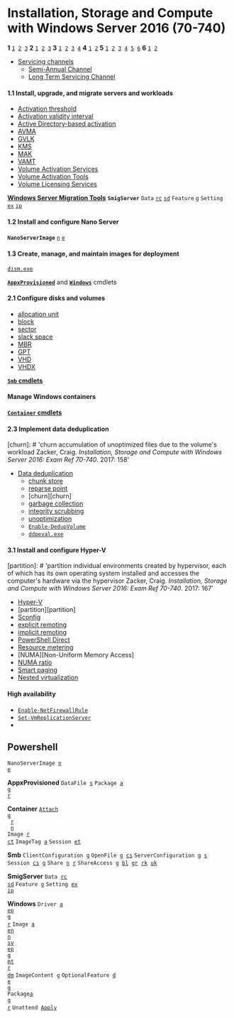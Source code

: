[1.1]: #11-install-upgrade-and-migrate-servers-and-workloads "Install, upgrade and migrate servers and workloads"
[1.2]: #12-install-and-configure-nano-server "Install and configure Nano Server"
[1.3]: #13-create-manage-and-maintain-images-for-deployment "Create, manage, and maintain images for deployment"
[2.1]: #21-configure-disks-and-volumes "Configure disks and volumes"
[2.2]: # "Implement server storage"
[2.3]: # "Implement data deduplication"
[3.1]: # "Install and configure Hyper-V"
[3.2]: # "Configure virtual machine (VM) settings"
[3.3]: # "Configure Hyper-V storage"
[3.4]: # "Configure Hyper-V networking"
[4.1]: # "Deploy Windows containers"
[4.2]: #manage-windows-containers "Manage Windows containers"
[5.1]: #high-availability "Implement high availability and disaster recovery options in Hyper-V"
[5.2]: # "Implement failover clustering"
[5.3]: # "Implement Storage Spaces Direct"
[5.4]: # "Manage failover clustering"
[5.5]: # "Manage VM movement in clustered nodes"
[5.6]: # "Implement Network Load Balancing"
[6.1]: # "Maintain server installations"
[6.2]: # "Monitor server installations"

[Zacker]: https://github.com/jasper-zanjani/notes/master/certs/70-740.md "Zacker, Craig. _Installation, Storage and Compute with Windows Server 2016: Exam Ref 70-740_. 2017."
[n/pwsh]: https://github.com/jasper-zanjani/notes/master/win/pwsh.md "Powershell notes"


<!--- CMD commands -->
[dism.exe]: https://github.com/jasper-zanjani/notes/blob/master/win/README.md#dism.exe '```&#10;C:\>dism.exe&#10;```&#10;"Deployment Image Servicing and Management", enables modification of VHD and Windows Imaging files while they are offline&#10;Sobell, Mark. _Practical Guide to Linux_. 2017.: 70'
[ddpeval.exe]: https://github.com/jasper-zanjani/notes/blob/master/win/README.md#ddpeval.exe '```&#10;C:\>ddpeval.exe&#10;```&#10;Data Deduplication Savings Evaluation Tool that can be used to test a volume to see how much storage savings can result from optimization'

# Installation, Storage and Compute with Windows Server 2016 (70-740)
**1**
<code>[1][1.1]&nbsp;[2][1.2]&nbsp;[3][1.3]</code>
**2**
<code>[1][2.1]&nbsp;[2][2.2]&nbsp;[3][2.3]</code>
**3**
<code>[1][3.1]&nbsp;[2][3.2]&nbsp;[3][3.3]&nbsp;[4][3.4]</code>
**4**
<code>[1][4.1]&nbsp;[2][4.2]</code>
**5**
<code>[1][5.1]&nbsp;[2][5.2]&nbsp;[3][5.3]&nbsp;[4][5.4]&nbsp;[5][5.5]&nbsp;[6][5.6]</code>
**6**
<code>[1][6.1]&nbsp;[2][6.2]</code>

[servicing channel]: # 'servicing channel&#10;provide a way of separating users into deployment groups for feature and quality updates'
[Semi-Annual Channel]: # 'Semi-Annual Channel&#10;previously "Current Branch for Business (CBB)", servicing channel that receives feature updates twice a year'
[LTSC]: # 'Long Term Servicing Channel (LTSC)&#10;servicing branch with a minimum servicing lifetime of 10 years, designed to be used only for specialized devices such as those that control medical equipment or ATM machines, receiving new feature releases every 2-3 years'

- [Servicing channels][servicing channel]
  - [Semi-Annual Channel][Semi-Annual Channel]
  - [Long Term Servicing Channel][LTSC]

#### 1.1 Install, upgrade, and migrate servers and workloads
[MAK]: # 'Multiple activation key (MAK)&#10;Product key that can be used to activate multiple Windows systems (suitable for small networks).&#10;Two ways to use MAK when activating Windows computers:&#10;  1. **MAK Independent**: Each computer using the MAK must perform an individual activation with Microsoft&#10;  2. **MAK Proxy**: Computers receive a MAK from a system running VAMT&#10;Zacker, Craig. _Installation, Storage and Compute with Windows Server 2016: Exam Ref 70-740_. 2017: 35'
[VAMT]: # 'Volume Activation Management Tool (VAMT)&#10;Collects installation IDs from target computers, sending them to Microsoft using a single connection and receiving confirmation IDs in return, which are deployed to targets.&#10;Zacker, Craig. _Installation, Storage and Compute with Windows Server 2016: Exam Ref 70-740_. 2017: 35'
[KMS]: # 'Key Management Service (KMS)&#10;Client/server application that enables client computers to activate their license doperating system products by communicating with a KMS host computer on the local network (suitable for large networks).&#10;Requires a minimum of 25 workstations (ref Activation threshold) and uses TCP port 1688. KMS hosts create an SRV resource record on DNS to identify it.&#10;Zacker, Craig. _Installation, Storage and Compute with Windows Server 2016: Exam Ref 70-740_. 2017: 35'
[Activation threshold]: # 'Activation threshold&#10;Minimum of 25 workstation systems or five server systems as clients for KMS&#10;KMS hosts maintain a cache of the 50 most recent workstation requests, and KMS activations expire every 180 days (ref Activation validity interval). &#10;Zacker, Craig. _Installation, Storage and Compute with Windows Server 2016: Exam Ref 70-740_. 2017: 36'
[Activation validity interval]: # 'Activation validity interval&#10;180 days for KMS activations, although clients attempt to renew every 7 days&#10;Zacker, Craig. _Installation, Storage and Compute with Windows Server 2016: Exam Ref 70-740_. 2017: 37'
[Volume Activation Services]: # 'Volume Activation Services&#10;Windows Server role that must be added before installing a KMS host&#10;Zacker, Craig. _Installation, Storage and Compute with Windows Server 2016: Exam Ref 70-740_. 2017: 37'
[Volume Activation Tools]: # 'Volume Activation Tools&#10;&#10;Zacker, Craig. _Installation, Storage and Compute with Windows Server 2016: Exam Ref 70-740_. 2017: 37'
[GVLK]: # 'generic volume licensing key (GVLK)&#10;Can be used to configure KMS clients that are not KMS clients by default, like those with retail, MAK, or KMS host licenses&#10;Zacker, Craig. _Installation, Storage and Compute with Windows Server 2016: Exam Ref 70-740_. 2017: 39'
[Active Directory-based activation]: # 'Active Directory-based activation&#10;Use of AD DS for communication and data storage instead of a KMS host&#10;Zacker, Craig. _Installation, Storage and Compute with Windows Server 2016: Exam Ref 70-740_. 2017: 39'
[Volume Licensing Services]: # 'Volume Licensing Services&#10;Windows Server role that must be added before being able to use Active Directory-based activation&#10;Zacker, Craig. _Installation, Storage and Compute with Windows Server 2016: Exam Ref 70-740_. 2017: 40'
[AVMA]: # 'Automatic Virtual Machine Activation (AVMA)&#10;Simplifies the process of activating VMs created on Hyper-V servers, whereby a binding is created between the host server and the activation mechanism on each VM, which are activated automatically and remain so.&#10;Requires Datacenter Edition of WS 2016 or WS 2012 R2 on the host server and a specific key, depending on the version of Windows Server on the VM.&#10;Zacker, Craig. _Installation, Storage and Compute with Windows Server 2016: Exam Ref 70-740_. 2017: 41'

- [Activation threshold][Activation threshold] 
- [Activation validity interval][Activation validity interval] 
- [Active Directory-based activation][Active Directory-based activation] 
- [AVMA][AVMA] 
- [GVLK][GVLK] 
- [KMS][KMS] 
- [MAK][MAK] 
- [VAMT][VAMT] 
- [Volume Activation Services][Volume Activation Services] 
- [Volume Activation Tools][Volume Activation Tools] 
- [Volume Licensing Services][Volume Licensing Services] 

[**Windows Server Migration Tools**][Windows Server Migration Tools] 
**`SmigServer`** 
`Data` 
[`rc`][Receive-SmigServerData] 
[`sd`][Send-SmigServerData] 
`Feature` 
[`g`][Get-SmigServerFeature] 
`Setting` 
[`ex`][Export-SmigServerSetting] 
[`ip`][Import-SmigServerSetting]

#### 1.2 Install and configure Nano Server
**`NanoServerImage`**
[`n`][New-NanoServerImage]
[`e`][Edit-NanoServerImage]

#### 1.3 Create, manage, and maintain images for deployment
[`dism.exe`][dism.exe]

[**`AppxProvisioned`**](#appxprovisioned-cmdlets) and [**`Windows`**](#windows-cmdlets) cmdlets

#### 2.1 Configure disks and volumes
[block]: # 'allocation unit (block)&#10;smallest amount of disk space that the computer can allocate when storing a file (sometimes incorrectly called a "sector")&#10;Sobell, Mark. _Practical Guide to Linux_. 2017.: 82'
[sector]: # 'sector&#10;subdivision of a track, traditionally 512 bytes (Advanced Format disks use 4,096-byte sectors)&#10;Sobell, Mark. _Practical Guide to Linux_. 2017.: 82'
[slack space]: # 'slack space&#10;space left over when a file occupies only part of a block&#10;Sobell, Mark. _Practical Guide to Linux_. 2017.: 82'
[Master Boot Record]: # 'Master Boot Record (MBR)&#10;Older partition table type introduced in 1983 that is still common, despite its limitations.&#10;MBR partitions supports volumes up to 2 TB in size with up to 4 primary partitions.&#10;Zacker, Craig. _Installation, Storage and Compute with Windows Server 2016: Exam Ref 70-740_. 2017: 85'
[GUID partition table]: # 'GUID partition table (GPT)&#10;Newer partition table type, introduced in the late 1990s, but not supported in Windows prior to Windows Server 2008 and Windows Vista.&#10;The GPT specification supports an unlimited number of partitions on volumes up to 18 exabytes.&#10;Zacker, Craig. _Installation, Storage and Compute with Windows Server 2016: Exam Ref 70-740_. 2017: 86'
[VHD]: # 'VHD&#10;"Virtual Hard Disk", virtual hard disk image format and file name extension supported by Windows Server.&#10;VHD images are limited to a maximum size of 2 TB and are compatible with servers running Windows Server 2008 or later, or workstations running Windows 7 or later.&#10;Zacker, Craig. _Installation, Storage and Compute with Windows Server 2016: Exam Ref 70-740_. 2017: 88'
[VHDX]: # 'VHDX&#10;Newer hard disk image format and file name extension.&#10;VHDX image files can be as large as 64 TB, and they also support 4 KB logical sector sizes to provide compatibility with 4 KB native drives. VHDX files can be read only by servers running Windows Server 2012 or later or workstations running Windows 8 or later.&#10;Zacker, Craig. _Installation, Storage and Compute with Windows Server 2016: Exam Ref 70-740_. 2017: 88'

- [allocation unit][block]
- [block][block]
- [sector][sector]
- [slack space][slack space]
- [MBR][Master Boot Record] 
- [GPT][GUID partition table] 
- [VHD][VHD] 
- [VHDX][VHDX] 

[**`Smb` cmdlets**](#smb)

#### Manage Windows containers
[**`Container` cmdlets**](#container-cmdlets)

#### 2.3 Implement data deduplication
[Data deduplication]: # 'Data deduplication&#10;role service in Windows Server 2016 that conserves storage space on an NTFS volume by locating redundant data and storing only one copy of that data instead of multiple copies; ReFS support was introduced with Windows Server version 1709&#10;Data deduplication replaces the earlier Single Instance Store (SIS) technology in earlier versions of Windows Server.&#10;Zacker, Craig. _Installation, Storage and Compute with Windows Server 2016: Exam Ref 70-740_. 2017: 155'

[chunk store]: # 'chunk store&#10;separate area of the disk where unique chunks are kept&#10;Zacker, Craig. _Installation, Storage and Compute with Windows Server 2016: Exam Ref 70-740_. 2017: 158'

[reparse point]: # 'reparse point&#10;special tag that replaces the location of a chunk that already exists in the store&#10;Zacker, Craig. _Installation, Storage and Compute with Windows Server 2016: Exam Ref 70-740_. 2017: 158'

[churn]: # 'churn&#10;accumulation of unoptimized files due to the volume's workload&#10;Zacker, Craig. _Installation, Storage and Compute with Windows Server 2016: Exam Ref 70-740_. 2017: 158'

[garbage collection]: # 'garbage collection&#10;job that searches the chunk store for chunks that no longer have reparse points associatd with them, typically due to modified or deleted files&#10;Zacker, Craig. _Installation, Storage and Compute with Windows Server 2016: Exam Ref 70-740_. 2017: 158'

[integrity scrubbing]: # 'integrity scrubbing&#10;job that searches for damage or corruption in the chunk store, replacing missing data with mirror or parity data&#10;Zacker, Craig. _Installation, Storage and Compute with Windows Server 2016: Exam Ref 70-740_. 2017: 158'

[unoptimization]: # 'unoptimization&#10;job that restores all of the optimized files on a volume to their original states, disabling Data Deduplication for that volume in the process&#10;Zacker, Craig. _Installation, Storage and Compute with Windows Server 2016: Exam Ref 70-740_. 2017: 159'



- [Data deduplication][Data deduplication] 
  - [chunk store][chunk store] 
  - [reparse point][reparse point] 
  - [churn][churn] 
  - [garbage collection][garbage collection] 
  - [integrity scrubbing][integrity scrubbing] 
  - [unoptimization][unoptimization] 
  - [`Enable-DedupVolume`][Enable-DedupVolume]
  - [`ddpeval.exe`][ddpeval.exe]


#### 3.1 Install and configure Hyper-V
[Hyper-V]: # 'Hyper-V&#10;Windows Server 2016 role and Type 1 Hypervisor&#10;Zacker, Craig. _Installation, Storage and Compute with Windows Server 2016: Exam Ref 70-740_. 2017: 165'

[partition]: # 'partition&#10;individual environments created by hypervisor, each of which has its own operating system installed and accesses the computer's hardware via the hypervisor&#10;Zacker, Craig. _Installation, Storage and Compute with Windows Server 2016: Exam Ref 70-740_. 2017: 167'

[Sconfig]: # 'Sconfig&#10;script-based configuration interface for Hyper-V Server&#10;Zacker, Craig. _Installation, Storage and Compute with Windows Server 2016: Exam Ref 70-740_. 2017: 168'

[explicit remoting]: # 'explicit remoting&#10;user on the local system opens a remote session to the remote system&#10;Zacker, Craig. _Installation, Storage and Compute with Windows Server 2016: Exam Ref 70-740_. 2017: 176'

[implicit remoting]: # 'implicit remoting&#10;user on the local system runs a cmdlet with a `ComputerName` parameter, which directs its function to the remote system&#10;Zacker, Craig. _Installation, Storage and Compute with Windows Server 2016: Exam Ref 70-740_. 2017: 177'

[PowerShell Direct]: # 'PowerShell Direct&#10;a means of connecting to a Hyper-V guest operating system from the host operating system, using a PowerShell session&#10;Zacker, Craig. _Installation, Storage and Compute with Windows Server 2016: Exam Ref 70-740_. 2017: 180'

[Resource metering]: # 'Resource metering&#10;Hyper-V feature that makes it possible to track the resources a VM uses as it operates&#10;Zacker, Craig. _Installation, Storage and Compute with Windows Server 2016: Exam Ref 70-740_. 2017: 193'

[NUMA]: # 'Non-Uniform Memory Access (NUMA)&#10;system architecture used to increase memory efficiency in computers with multiple processors by dividing logical processors and memory into NUMA nodes, with each node containing one or more logical processors and the region of memory closest to them&#10;Zacker, Craig. _Installation, Storage and Compute with Windows Server 2016: Exam Ref 70-740_. 2017: 189'

[NUMA ratio]: # 'NUMA ratio&#10;difference between accessing local and remote memory for any processor&#10;Zacker, Craig. _Installation, Storage and Compute with Windows Server 2016: Exam Ref 70-740_. 2017: 189'

[Smart paging]: # 'Smart paging&#10;Hyper-V feature that enables the host server to compensate when its memory is overcommitted by using disk space for memory paging only during the boot sequence&#10;Zacker, Craig. _Installation, Storage and Compute with Windows Server 2016: Exam Ref 70-740_. 2017: 192'

[Nested virtualization]: # 'Nested virtualization&#10;ability to configure a Hyper-V guest VM to function as a Hyper-V host&#10;Zacker, Craig. _Installation, Storage and Compute with Windows Server 2016: Exam Ref 70-740_. 2017: 181'

- [Hyper-V][Hyper-V] 
- [partition][partition] 
- [Sconfig][Sconfig] 
- [explicit remoting][explicit remoting] 
- [implicit remoting][implicit remoting] 
- [PowerShell Direct][PowerShell Direct] 
- [Resource metering][Resource metering] 
- [NUMA][Non-Uniform Memory Access] 
- [NUMA ratio][NUMA ratio] 
- [Smart paging][Smart paging] 
- [Nested virtualization][Nested virtualization] 

#### High availability
- [`Enable-NetFirewallRule`][Enable-NetFirewallRule]
- [`Set-VmReplicationServer`][Set-VmReplicationServer]
- 

## Powershell
[Add-ClusterSharedVolume]: https://github.com/jasper-zanjani/notes/tree/master/win/pwsh.md#add-clustersharedvolume '```&#10;PS C:\> Add-ClusterSharedVolume&#10;```&#10;&#10;Zacker, Craig. _Installation, Storage and Compute with Windows Server 2016: Exam Ref 70-740_. 2017: 153'
[Add-ClusterVMMonitoredItem]: https://github.com/jasper-zanjani/notes/tree/master/win/pwsh.md#add-clustervmmonitoreditem '```&#10;PS C:\> Add-ClusterVMMonitoredItem&#10;```&#10;&#10;Zacker, Craig. _Installation, Storage and Compute with Windows Server 2016: Exam Ref 70-740_. 2017: 362'
[Add-ClusterVirtualMachineRole]: https://github.com/jasper-zanjani/notes/tree/master/win/pwsh.md#add-clustervirtualmachinerole '```&#10;PS C:\> Add-ClusterVirtualMachineRole&#10;```&#10;&#10;Zacker, Craig. _Installation, Storage and Compute with Windows Server 2016: Exam Ref 70-740_. 2017: 304'
[Add-Computer]: https://github.com/jasper-zanjani/notes/tree/master/win/pwsh.md#add-computer '```&#10;PS C:\> Add-Computer&#10;```&#10;&#10;Zacker, Craig. _Installation, Storage and Compute with Windows Server 2016: Exam Ref 70-740_. 2017: 20'
[Add-ContainerImageTag]: https://github.com/jasper-zanjani/notes/tree/master/win/pwsh.md#add-containerimagetag '```&#10;PS C:\> Add-ContainerImageTag&#10;```&#10;&#10;Zacker, Craig. _Installation, Storage and Compute with Windows Server 2016: Exam Ref 70-740_. 2017: 272'
[Add-VMNetworkAdapter]: https://github.com/jasper-zanjani/notes/tree/master/win/pwsh.md#add-vmnetworkadapter '```&#10;PS C:\> Add-VMNetworkAdapter&#10;```&#10;&#10;Zacker, Craig. _Installation, Storage and Compute with Windows Server 2016: Exam Ref 70-740_. 2017: 237'
[Attach-Container]: https://github.com/jasper-zanjani/notes/tree/master/win/pwsh.md#attach-container '```&#10;PS C:\> Attach-Container&#10;```&#10;&#10;Zacker, Craig. _Installation, Storage and Compute with Windows Server 2016: Exam Ref 70-740_. 2017: 280'
[Block-SmbShareAccess]: https://github.com/jasper-zanjani/notes/tree/master/win/pwsh.md#block-smbshareaccess '```&#10;PS C:\> Block-SmbShareAccess&#10;```&#10;&#10;Zacker, Craig. _Installation, Storage and Compute with Windows Server 2016: Exam Ref 70-740_. 2017: 109'
[Close-SmbOpenFile]: https://github.com/jasper-zanjani/notes/tree/master/win/pwsh.md#close-smbopenfile '```&#10;PS C:\> Close-SmbOpenFile&#10;```&#10;&#10;Zacker, Craig. _Installation, Storage and Compute with Windows Server 2016: Exam Ref 70-740_. 2017: 108'
[Close-SmbSession]: https://github.com/jasper-zanjani/notes/tree/master/win/pwsh.md#close-smbsession '```&#10;PS C:\> Close-SmbSession&#10;```&#10;&#10;Zacker, Craig. _Installation, Storage and Compute with Windows Server 2016: Exam Ref 70-740_. 2017: 107'
[Compare-VM]: https://github.com/jasper-zanjani/notes/tree/master/win/pwsh.md#compare-vm '```&#10;PS C:\> Compare-VM&#10;```&#10;&#10;Zacker, Craig. _Installation, Storage and Compute with Windows Server 2016: Exam Ref 70-740_. 2017: 212'
[Convert-VHD]: https://github.com/jasper-zanjani/notes/tree/master/win/pwsh.md#convert-vhd '```&#10;PS C:\> Convert-VHD&#10;```&#10;&#10;Zacker, Craig. _Installation, Storage and Compute with Windows Server 2016: Exam Ref 70-740_. 2017: 228'
[ConvertTo-ContainerImage]: https://github.com/jasper-zanjani/notes/tree/master/win/pwsh.md#convertto-containerimage '```&#10;PS C:\> ConvertTo-ContainerImage&#10;```&#10;&#10;Zacker, Craig. _Installation, Storage and Compute with Windows Server 2016: Exam Ref 70-740_. 2017: 280'
[Copy-Item]: https://github.com/jasper-zanjani/notes/tree/master/win/pwsh.md#copy-item '```&#10;PS C:\> Copy-Item&#10;```&#10;&#10;Zacker, Craig. _Installation, Storage and Compute with Windows Server 2016: Exam Ref 70-740_. 2017: 180'
[Dismount-VHD]: https://github.com/jasper-zanjani/notes/tree/master/win/pwsh.md#dismount-vhd '```&#10;PS C:\> Dismount-VHD&#10;```&#10;&#10;Zacker, Craig. _Installation, Storage and Compute with Windows Server 2016: Exam Ref 70-740_. 2017: 92'
[Edit-NanoServerImage]: https://github.com/jasper-zanjani/notes/tree/master/win/pwsh.md#edit-nanoserverimage '```&#10;PS C:\> Edit-NanoServerImage&#10;```&#10;Add a role or feature to an existing Nano Server VHD file&#10;Zacker, Craig. _Installation, Storage and Compute with Windows Server 2016: Exam Ref 70-740_. 2017: 49'
[Enable-DedupVolume]: https://github.com/jasper-zanjani/notes/tree/master/win/pwsh.md#enable-dedupvolume '```&#10;PS C:\> Enable-DedupVolume&#10;```&#10;&#10;Enable deduplication for a volume&#10;Zacker, Craig. _Installation, Storage and Compute with Windows Server 2016: Exam Ref 70-740_. 2017: 157'
[Enable-NetFirewallRule]: https://github.com/jasper-zanjani/notes/tree/master/win/pwsh.md#enable-netfirewallrule '```&#10;PS C:\> Enable-NetFirewallRule&#10;```&#10;Enable a previously disabled Windows Firewall rule'
[Enter-ContainerSession]: https://github.com/jasper-zanjani/notes/tree/master/win/pwsh.md#enter-containersession '```&#10;PS C:\> Enter-ContainerSession&#10;```&#10;&#10;Zacker, Craig. _Installation, Storage and Compute with Windows Server 2016: Exam Ref 70-740_. 2017: 280'
[Enter-PsSession]: https://github.com/jasper-zanjani/notes/tree/master/win/pwsh.md#enter-pssession '```&#10;PS C:\> Enter-PsSession&#10;```&#10;&#10;Zacker, Craig. _Installation, Storage and Compute with Windows Server 2016: Exam Ref 70-740_. 2017: 22'
[Exit-PsSession]: https://github.com/jasper-zanjani/notes/tree/master/win/pwsh.md#exit-pssession '```&#10;PS C:\> Exit-PsSession&#10;```&#10;&#10;Zacker, Craig. _Installation, Storage and Compute with Windows Server 2016: Exam Ref 70-740_. 2017: 177'
[Export-VM]: https://github.com/jasper-zanjani/notes/tree/master/win/pwsh.md#export-vm '```&#10;PS C:\> Export-VM&#10;```&#10;&#10;Zacker, Craig. _Installation, Storage and Compute with Windows Server 2016: Exam Ref 70-740_. 2017: 210'
[Format-List]: https://github.com/jasper-zanjani/notes/tree/master/win/pwsh.md#format-list '```&#10;PS C:\> Format-List&#10;```&#10;&#10;Zacker, Craig. _Installation, Storage and Compute with Windows Server 2016: Exam Ref 70-740_. 2017: 161'
[Get-Command]: https://github.com/jasper-zanjani/notes/tree/master/win/pwsh.md#get-command '```&#10;PS C:\> Get-Command&#10;```&#10;&#10;Zacker, Craig. _Installation, Storage and Compute with Windows Server 2016: Exam Ref 70-740_. 2017: 21'
[Get-ComputerInfo]: https://github.com/jasper-zanjani/notes/tree/master/win/pwsh.md#get-computerinfo '```&#10;PS C:\> Get-ComputerInfo&#10;```&#10;&#10;Zacker, Craig. _Installation, Storage and Compute with Windows Server 2016: Exam Ref 70-740_. 2017: 274'
[Get-Container]: https://github.com/jasper-zanjani/notes/tree/master/win/pwsh.md#get-container '```&#10;PS C:\> Get-Container&#10;```&#10;&#10;Zacker, Craig. _Installation, Storage and Compute with Windows Server 2016: Exam Ref 70-740_. 2017: 280'
[Get-DedupStatus]: https://github.com/jasper-zanjani/notes/tree/master/win/pwsh.md#get-dedupstatus '```&#10;PS C:\> Get-DedupStatus&#10;```&#10;&#10;Zacker, Craig. _Installation, Storage and Compute with Windows Server 2016: Exam Ref 70-740_. 2017: 161'
[Get-Help]: https://github.com/jasper-zanjani/notes/tree/master/win/pwsh.md#get-help '```&#10;PS C:\> Get-Help&#10;```&#10;&#10;Zacker, Craig. _Installation, Storage and Compute with Windows Server 2016: Exam Ref 70-740_. 2017: 21'
[Get-NetAdapterVmqQueue]: https://github.com/jasper-zanjani/notes/tree/master/win/pwsh.md#get-netadaptervmqqueue '```&#10;PS C:\> Get-NetAdapterVmqQueue&#10;```&#10;&#10;Zacker, Craig. _Installation, Storage and Compute with Windows Server 2016: Exam Ref 70-740_. 2017: 252'
[Get-NetAdapter]: https://github.com/jasper-zanjani/notes/tree/master/win/pwsh.md#get-netadapter '```&#10;PS C:\> Get-NetAdapter&#10;```&#10;&#10;Zacker, Craig. _Installation, Storage and Compute with Windows Server 2016: Exam Ref 70-740_. 2017: 19'
[Get-SRGroup]: https://github.com/jasper-zanjani/notes/tree/master/win/pwsh.md#get-srgroup '```&#10;PS C:\> Get-SRGroup&#10;```&#10;&#10;Zacker, Craig. _Installation, Storage and Compute with Windows Server 2016: Exam Ref 70-740_. 2017: 154'
[Get-SmbClientConfiguration]: https://github.com/jasper-zanjani/notes/tree/master/win/pwsh.md#get-smbclientconfiguration '```&#10;PS C:\> Get-SmbClientConfiguration&#10;```&#10;&#10;Zacker, Craig. _Installation, Storage and Compute with Windows Server 2016: Exam Ref 70-740_. 2017: 111'
[Get-SmbOpenFile]: https://github.com/jasper-zanjani/notes/tree/master/win/pwsh.md#get-smbopenfile '```&#10;PS C:\> Get-SmbOpenFile&#10;```&#10;&#10;Zacker, Craig. _Installation, Storage and Compute with Windows Server 2016: Exam Ref 70-740_. 2017: 108'
[Get-SmbServerConfiguration]: https://github.com/jasper-zanjani/notes/tree/master/win/pwsh.md#get-smbserverconfiguration '```&#10;PS C:\> Get-SmbServerConfiguration&#10;```&#10;&#10;Zacker, Craig. _Installation, Storage and Compute with Windows Server 2016: Exam Ref 70-740_. 2017: 109'
[Get-SmbSession]: https://github.com/jasper-zanjani/notes/tree/master/win/pwsh.md#get-smbsession '```&#10;PS C:\> Get-SmbSession&#10;```&#10;&#10;Zacker, Craig. _Installation, Storage and Compute with Windows Server 2016: Exam Ref 70-740_. 2017: 107'
[Get-SmbShareAccess]: https://github.com/jasper-zanjani/notes/tree/master/win/pwsh.md#get-smbshareaccess '```&#10;PS C:\> Get-SmbShareAccess&#10;```&#10;&#10;Zacker, Craig. _Installation, Storage and Compute with Windows Server 2016: Exam Ref 70-740_. 2017: 108'
[Get-VMHostSupportedVersion]: https://github.com/jasper-zanjani/notes/tree/master/win/pwsh.md#get-vmhostsupportedversion '```&#10;PS C:\> Get-VMHostSupportedVersion&#10;```&#10;&#10;Zacker, Craig. _Installation, Storage and Compute with Windows Server 2016: Exam Ref 70-740_. 2017: 209'
[Get-VM]: https://github.com/jasper-zanjani/notes/tree/master/win/pwsh.md#get-vm '```&#10;PS C:\> Get-VM&#10;```&#10;&#10;Zacker, Craig. _Installation, Storage and Compute with Windows Server 2016: Exam Ref 70-740_. 2017: 177'
[Get-WindowsFeature]: https://github.com/jasper-zanjani/notes/tree/master/win/pwsh.md#get-windowsfeature '```&#10;PS C:\> Get-WindowsFeature&#10;```&#10;&#10;Zacker, Craig. _Installation, Storage and Compute with Windows Server 2016: Exam Ref 70-740_. 2017: 15'
[Grant-SRAccess]: https://github.com/jasper-zanjani/notes/tree/master/win/pwsh.md#grant-sraccess '```&#10;PS C:\> Grant-SRAccess&#10;```&#10;&#10;Zacker, Craig. _Installation, Storage and Compute with Windows Server 2016: Exam Ref 70-740_. 2017: 153'
[Grant-SmbShareAccess]: https://github.com/jasper-zanjani/notes/tree/master/win/pwsh.md#grant-smbshareaccess '```&#10;PS C:\> Grant-SmbShareAccess&#10;```&#10;&#10;Zacker, Craig. _Installation, Storage and Compute with Windows Server 2016: Exam Ref 70-740_. 2017: 109'
[Import-VM]: https://github.com/jasper-zanjani/notes/tree/master/win/pwsh.md#import-vm '```&#10;PS C:\> Import-VM&#10;```&#10;&#10;Zacker, Craig. _Installation, Storage and Compute with Windows Server 2016: Exam Ref 70-740_. 2017: 211'
[Install-WindowsFeature]: https://github.com/jasper-zanjani/notes/tree/master/win/pwsh.md#install-windowsfeature '```&#10;PS C:\> Install-WindowsFeature&#10;```&#10;&#10;Zacker, Craig. _Installation, Storage and Compute with Windows Server 2016: Exam Ref 70-740_. 2017: 15, 171, 225, 377'
[Invoke-Command]: https://github.com/jasper-zanjani/notes/tree/master/win/pwsh.md#invoke-command '```&#10;PS C:\> Invoke-Command&#10;```&#10;&#10;Zacker, Craig. _Installation, Storage and Compute with Windows Server 2016: Exam Ref 70-740_. 2017: 180'
[Measure-VM]: https://github.com/jasper-zanjani/notes/tree/master/win/pwsh.md#measure-vm '```&#10;PS C:\> Measure-VM&#10;```&#10;&#10;Zacker, Craig. _Installation, Storage and Compute with Windows Server 2016: Exam Ref 70-740_. 2017: 194, 234-235'
[Merge-VHD]: https://github.com/jasper-zanjani/notes/tree/master/win/pwsh.md#merge-vhd '```&#10;PS C:\> Merge-VHD&#10;```&#10;&#10;Zacker, Craig. _Installation, Storage and Compute with Windows Server 2016: Exam Ref 70-740_. 2017: 228'
[Mount-DiskImage]: https://github.com/jasper-zanjani/notes/tree/master/win/pwsh.md#mount-diskimage '```&#10;PS C:\> Mount-DiskImage&#10;```&#10;&#10;Zacker, Craig. _Installation, Storage and Compute with Windows Server 2016: Exam Ref 70-740_. 2017: 92'
[Mount-VHD]: https://github.com/jasper-zanjani/notes/tree/master/win/pwsh.md#mount-vhd '```&#10;PS C:\> Mount-VHD&#10;```&#10;&#10;Zacker, Craig. _Installation, Storage and Compute with Windows Server 2016: Exam Ref 70-740_. 2017: 92'
[New-Cluster]: https://github.com/jasper-zanjani/notes/tree/master/win/pwsh.md#new-cluster '```&#10;PS C:\> New-Cluster&#10;```&#10;&#10;Zacker, Craig. _Installation, Storage and Compute with Windows Server 2016: Exam Ref 70-740_. 2017: 337'
[New-Container]: https://github.com/jasper-zanjani/notes/tree/master/win/pwsh.md#new-container '```&#10;PS C:\> New-Container&#10;```&#10;&#10;Zacker, Craig. _Installation, Storage and Compute with Windows Server 2016: Exam Ref 70-740_. 2017: 275, 280'
[New-NanoServerImage]: https://github.com/jasper-zanjani/notes/tree/master/win/pwsh.md#new-nanoserverimage '```&#10;PS C:\> New-NanoServerImage&#10;New-NanoServerImage -DeploymentType guest|host -Edition standard|datacenter -MediaPath root -TargetPath $PATH -ComputerName $NAME&#10;```&#10;Used to create a Nano Server VHD file for Nano Server installation&#10;Required parameters:&#10;  `DeploymentType` specified whether the image file should be used on a Hyper-V VM ("Guest") or a physical server ("Host")&#10;  `Edition` specifies whether to install the Standard or Datacenter edition of Nano Server&#10;  `MediaPath` specifies the path to the root of the WS2016 installation disk or mounted image&#10;  `BasePath` specifies a path on the local system where the cmdlet creates a copy of the installation files from the location specified in `MediaPath`&#10;  `TargetPath` specifies the full path and filename of the new image to be created with the filename extension (".vhd" or ".vhdx") specifying Generation 1 or Generation 2 image.&#10;  `ComputerName` specifies the computer name that should be assigned to the new image&#10;Zacker, Craig. _Installation, Storage and Compute with Windows Server 2016: Exam Ref 70-740_. 2017: 44'
[New-NetIpAddress]: https://github.com/jasper-zanjani/notes/tree/master/win/pwsh.md#new-netipaddress '```&#10;PS C:\> New-NetIpAddress&#10;```&#10;&#10;Zacker, Craig. _Installation, Storage and Compute with Windows Server 2016: Exam Ref 70-740_. 2017: 19'
[New-NetQosPolicy]: https://github.com/jasper-zanjani/notes/tree/master/win/pwsh.md#new-netqospolicy '```&#10;PS C:\> New-NetQosPolicy&#10;```&#10;&#10;Zacker, Craig. _Installation, Storage and Compute with Windows Server 2016: Exam Ref 70-740_. 2017: 144'
[New-NetQosTrafficClass]: https://github.com/jasper-zanjani/notes/tree/master/win/pwsh.md#new-netqostrafficclass '```&#10;PS C:\> New-NetQosTrafficClass&#10;```&#10;&#10;Zacker, Craig. _Installation, Storage and Compute with Windows Server 2016: Exam Ref 70-740_. 2017: 144'
[New-PsSession]: https://github.com/jasper-zanjani/notes/tree/master/win/pwsh.md#new-pssession '```&#10;PS C:\> New-PsSession&#10;```&#10;&#10;Zacker, Craig. _Installation, Storage and Compute with Windows Server 2016: Exam Ref 70-740_. 2017: 21'
[New-SRPartnership]: https://github.com/jasper-zanjani/notes/tree/master/win/pwsh.md#new-srpartnership '```&#10;PS C:\> New-SRPartnership&#10;```&#10;&#10;Zacker, Craig. _Installation, Storage and Compute with Windows Server 2016: Exam Ref 70-740_. 2017: 151'
[New-SmbShare]: https://github.com/jasper-zanjani/notes/tree/master/win/pwsh.md#new-smbshare '```&#10;PS C:\> New-SmbShare&#10;```&#10;&#10;Zacker, Craig. _Installation, Storage and Compute with Windows Server 2016: Exam Ref 70-740_. 2017: 106'
[New-VHD]: https://github.com/jasper-zanjani/notes/tree/master/win/pwsh.md#new-vhd '```&#10;PS C:\> New-VHD&#10;```&#10;&#10;Zacker, Craig. _Installation, Storage and Compute with Windows Server 2016: Exam Ref 70-740_. 2017: 90, 219, 223'
[New-VM]: https://github.com/jasper-zanjani/notes/tree/master/win/pwsh.md#new-vm '```&#10;PS C:\> New-VM&#10;```&#10;&#10;Zacker, Craig. _Installation, Storage and Compute with Windows Server 2016: Exam Ref 70-740_. 2017: 47, 184, 197'
[Optimize-VM]: https://github.com/jasper-zanjani/notes/tree/master/win/pwsh.md#optimize-vm '```&#10;PS C:\> Optimize-VM&#10;```&#10;&#10;Zacker, Craig. _Installation, Storage and Compute with Windows Server 2016: Exam Ref 70-740_. 2017: 228'
[Remove-ContainerImage]: https://github.com/jasper-zanjani/notes/tree/master/win/pwsh.md#remove-containerimage '```&#10;PS C:\> Remove-ContainerImage&#10;```&#10;&#10;Zacker, Craig. _Installation, Storage and Compute with Windows Server 2016: Exam Ref 70-740_. 2017: 273'
[Remove-Container]: https://github.com/jasper-zanjani/notes/tree/master/win/pwsh.md#remove-container '```&#10;PS C:\> Remove-Container&#10;```&#10;&#10;Zacker, Craig. _Installation, Storage and Compute with Windows Server 2016: Exam Ref 70-740_. 2017: 281'
[Remove-SmbShare]: https://github.com/jasper-zanjani/notes/tree/master/win/pwsh.md#remove-smbshare '```&#10;PS C:\> Remove-SmbShare&#10;```&#10;&#10;Zacker, Craig. _Installation, Storage and Compute with Windows Server 2016: Exam Ref 70-740_. 2017: 108'
[Reset-VMResourceMetering]: https://github.com/jasper-zanjani/notes/tree/master/win/pwsh.md#reset-vmresourcemetering '```&#10;PS C:\> Reset-VMResourceMetering&#10;```&#10;&#10;Zacker, Craig. _Installation, Storage and Compute with Windows Server 2016: Exam Ref 70-740_. 2017: 195'
[Revoke-SmbShareAccess]: https://github.com/jasper-zanjani/notes/tree/master/win/pwsh.md#revoke-smbshareaccess '```&#10;PS C:\> Revoke-SmbShareAccess&#10;```&#10;&#10;Zacker, Craig. _Installation, Storage and Compute with Windows Server 2016: Exam Ref 70-740_. 2017: 109'
[Set-Disk]: https://github.com/jasper-zanjani/notes/tree/master/win/pwsh.md#set-disk '```&#10;PS C:\> Set-Disk&#10;```&#10;&#10;Zacker, Craig. _Installation, Storage and Compute with Windows Server 2016: Exam Ref 70-740_. 2017: 226'
[Set-DnsClientServerAddress]: https://github.com/jasper-zanjani/notes/tree/master/win/pwsh.md#set-dnsclientserveraddress '```&#10;PS C:\> Set-DnsClientServerAddress&#10;```&#10;&#10;Zacker, Craig. _Installation, Storage and Compute with Windows Server 2016: Exam Ref 70-740_. 2017: 20'
[Set-FileStorageTier]: https://github.com/jasper-zanjani/notes/tree/master/win/pwsh.md#set-filestoragetier '```&#10;PS C:\> Set-FileStorageTier&#10;```&#10;&#10;Zacker, Craig. _Installation, Storage and Compute with Windows Server 2016: Exam Ref 70-740_. 2017: 133'
[Set-Item]: https://github.com/jasper-zanjani/notes/tree/master/win/pwsh.md#set-item '```&#10;PS C:\> Set-Item&#10;```&#10;&#10;Zacker, Craig. _Installation, Storage and Compute with Windows Server 2016: Exam Ref 70-740_. 2017: 56'
[Set-NetAdapterVmq]: https://github.com/jasper-zanjani/notes/tree/master/win/pwsh.md#set-netadaptervmq '```&#10;PS C:\> Set-NetAdapterVmq&#10;```&#10;&#10;Zacker, Craig. _Installation, Storage and Compute with Windows Server 2016: Exam Ref 70-740_. 2017: 253'
[Set-NetQoSbcdxSetting]: https://github.com/jasper-zanjani/notes/tree/master/win/pwsh.md#set-netqosbcdxsetting '```&#10;PS C:\> Set-NetQoSbcdxSetting&#10;```&#10;&#10;Zacker, Craig. _Installation, Storage and Compute with Windows Server 2016: Exam Ref 70-740_. 2017: 143'
[Set-SRPartnership]: https://github.com/jasper-zanjani/notes/tree/master/win/pwsh.md#set-srpartnership '```&#10;PS C:\> Set-SRPartnership&#10;```&#10;&#10;Zacker, Craig. _Installation, Storage and Compute with Windows Server 2016: Exam Ref 70-740_. 2017: 155'
[Set-SmbPathAcl]: https://github.com/jasper-zanjani/notes/tree/master/win/pwsh.md#set-smbpathacl '```&#10;PS C:\> Set-SmbPathAcl&#10;```&#10;&#10;Zacker, Craig. _Installation, Storage and Compute with Windows Server 2016: Exam Ref 70-740_. 2017: 340'
[Set-SmbServerConfiguration]: https://github.com/jasper-zanjani/notes/tree/master/win/pwsh.md#set-smbserverconfiguration '```&#10;PS C:\> Set-SmbServerConfiguration&#10;```&#10;&#10;Zacker, Craig. _Installation, Storage and Compute with Windows Server 2016: Exam Ref 70-740_. 2017: 109'
[Set-VMFirmware]: https://github.com/jasper-zanjani/notes/tree/master/win/pwsh.md#set-vmfirmware '```&#10;PS C:\> Set-VMFirmware&#10;```&#10;&#10;Zacker, Craig. _Installation, Storage and Compute with Windows Server 2016: Exam Ref 70-740_. 2017: 208'
[Set-VMMemory]: https://github.com/jasper-zanjani/notes/tree/master/win/pwsh.md#set-vmmemory '```&#10;PS C:\> Set-VMMemory&#10;```&#10;&#10;Zacker, Craig. _Installation, Storage and Compute with Windows Server 2016: Exam Ref 70-740_. 2017: 185'
[Set-VMNetworkAdapter]: https://github.com/jasper-zanjani/notes/tree/master/win/pwsh.md#set-vmnetworkadapter '```&#10;PS C:\> Set-VMNetworkAdapter&#10;```&#10;&#10;Zacker, Craig. _Installation, Storage and Compute with Windows Server 2016: Exam Ref 70-740_. 2017: 255'
[Set-VMReplicationServer]: https://github.com/jasper-zanjani/notes/tree/master/win/pwsh.md#set-vmreplicationserver '```&#10;PS C:\> Set-VMReplicationServer&#10;```&#10;&#10;Zacker, Craig. _Installation, Storage and Compute with Windows Server 2016: Exam Ref 70-740_. 2017: 300'
[Set-VM]: https://github.com/jasper-zanjani/notes/tree/master/win/pwsh.md#set-vm '```&#10;PS C:\> Set-VM&#10;```&#10;&#10;Zacker, Craig. _Installation, Storage and Compute with Windows Server 2016: Exam Ref 70-740_. 2017: 231'
[Start-DscConfiguration]: https://github.com/jasper-zanjani/notes/tree/master/win/pwsh.md#start-dscconfiguration '```&#10;PS C:\> Start-DscConfiguration&#10;```&#10;&#10;Zacker, Craig. _Installation, Storage and Compute with Windows Server 2016: Exam Ref 70-740_. 2017: 27'
[Suspend-ClusterNode]: https://github.com/jasper-zanjani/notes/tree/master/win/pwsh.md#suspend-clusternode '```&#10;PS C:\> Suspend-ClusterNode&#10;```&#10;&#10;Zacker, Craig. _Installation, Storage and Compute with Windows Server 2016: Exam Ref 70-740_. 2017: 374'
[Test-SRTopology]: https://github.com/jasper-zanjani/notes/tree/master/win/pwsh.md#test-srtopology '```&#10;PS C:\> Test-SRTopology&#10;```&#10;&#10;Zacker, Craig. _Installation, Storage and Compute with Windows Server 2016: Exam Ref 70-740_. 2017: 152'
[Unblock-SmbShareAccess]: https://github.com/jasper-zanjani/notes/tree/master/win/pwsh.md#unblock-smbshareaccess '```&#10;PS C:\> Unblock-SmbShareAccess&#10;```&#10;&#10;Zacker, Craig. _Installation, Storage and Compute with Windows Server 2016: Exam Ref 70-740_. 2017: 109'
[Update-VMVersion]: https://github.com/jasper-zanjani/notes/tree/master/win/pwsh.md#update-vmversion '```&#10;PS C:\> Update-VMVersion&#10;```&#10;&#10;Zacker, Craig. _Installation, Storage and Compute with Windows Server 2016: Exam Ref 70-740_. 2017: 209'
[Set-VmReplicationServer]: https://github.com/jasper-zanjani/notes/tree/master/win/pwsh.md#set-vmreplicationserver '```&#10;PS C:\> Set-VmReplicationServer&#10;```&#10;Configure a host as a Replica server&#10;Zacker, Craig. _Installation, Storage and Compute with Windows Server 2016: Exam Ref 70-740_. 2017: 300'

<!-- DISM.exe equivalents -->
[Add-AppxProvisionedPackage]: https://github.com/jasper-zanjani/notes/tree/master/win/pwsh.md#add-appxprovisionedpackage '```&#10;PS C:\> Add-AppxProvisionedPackage&#10;```&#10;&#10;Equivalent to `Dism.exe /Image:foldername /Add-ProvisionedAppxPackage`&#10;Zacker, Craig. _Installation, Storage and Compute with Windows Server 2016: Exam Ref 70-740_. 2017: 77'
[Add-WindowsDriver]: https://github.com/jasper-zanjani/notes/tree/master/win/pwsh.md#add-windowsdriver '```&#10;PS C:\> Add-WindowsDriver&#10;```&#10;&#10;Equivalent to `Dism.exe /Image:foldername /Add-Drive`&#10;Zacker, Craig. _Installation, Storage and Compute with Windows Server 2016: Exam Ref 70-740_. 2017: 77'
[Add-WindowsImage]: https://github.com/jasper-zanjani/notes/tree/master/win/pwsh.md#add-windowsimage '```&#10;PS C:\> Add-WindowsImage&#10;```&#10;&#10;Equivalent to `dism.exe /Append-Image`&#10;Zacker, Craig. _Installation, Storage and Compute with Windows Server 2016: Exam Ref 70-740_. 2017: 77'
[Add-WindowsPackage]: https://github.com/jasper-zanjani/notes/tree/master/win/pwsh.md#add-windowspackage '```&#10;PS C:\> Add-WindowsPackage&#10;```&#10;&#10;Equivalent to `Dism.exe /Image:foldername /Add-Package`&#10;Zacker, Craig. _Installation, Storage and Compute with Windows Server 2016: Exam Ref 70-740_. 2017: 77'
[Apply-WindowsUnattend]: https://github.com/jasper-zanjani/notes/tree/master/win/pwsh.md#apply-windowsunattend '```&#10;PS C:\> Apply-WindowsUnattend&#10;```&#10;&#10;Equivalent to `Dism.exe /Image:foldername /Apply-Unattend`&#10;Zacker, Craig. _Installation, Storage and Compute with Windows Server 2016: Exam Ref 70-740_. 2017: 77'
[Disable-WindowsOptionalFeature]: https://github.com/jasper-zanjani/notes/tree/master/win/pwsh.md#disable-windowsoptionalfeature '```&#10;PS C:\> Disable-WindowsOptionalFeature&#10;```&#10;&#10;Equivalent to `Dism.exe /Image:foldername /Disable-Feature`&#10;Zacker, Craig. _Installation, Storage and Compute with Windows Server 2016: Exam Ref 70-740_. 2017: 77'
[Dismount-WindowsImage]: https://github.com/jasper-zanjani/notes/tree/master/win/pwsh.md#dismount-windowsimage '```&#10;PS C:\> Dismount-WindowsImage&#10;```&#10;&#10;Equivalent to `Dism.exe /Unmount-Image`&#10;Zacker, Craig. _Installation, Storage and Compute with Windows Server 2016: Exam Ref 70-740_. 2017: 77'
[Enable-WindowsOptionalFeature]: https://github.com/jasper-zanjani/notes/tree/master/win/pwsh.md#enable-windowsoptionalfeature '```&#10;PS C:\> Enable-WindowsOptionalFeature&#10;```&#10;&#10;Equivalent to `Dism.exe /Image:foldername /Enable-Feature`&#10;Zacker, Craig. _Installation, Storage and Compute with Windows Server 2016: Exam Ref 70-740_. 2017: 77'
[Expand-WindowsImage]: https://github.com/jasper-zanjani/notes/tree/master/win/pwsh.md#expand-windowsimage '```&#10;PS C:\> Expand-WindowsImage&#10;```&#10;&#10;Equivalent to `Dism.exe /Apply-Image`&#10;Zacker, Craig. _Installation, Storage and Compute with Windows Server 2016: Exam Ref 70-740_. 2017: 77'
[Export-WindowsDriver]: https://github.com/jasper-zanjani/notes/tree/master/win/pwsh.md#export-windowsdriver '```&#10;PS C:\> Export-WindowsDriver&#10;```&#10;&#10;Equivalent to `Dism.exe /Image:foldername /Export-Driver`&#10;Zacker, Craig. _Installation, Storage and Compute with Windows Server 2016: Exam Ref 70-740_. 2017: 77'
[Export-WindowsImage]: https://github.com/jasper-zanjani/notes/tree/master/win/pwsh.md#export-windowsimage '```&#10;PS C:\> Export-WindowsImage&#10;```&#10;&#10;Equivalent to `Dism.exe /Export-Image`&#10;Zacker, Craig. _Installation, Storage and Compute with Windows Server 2016: Exam Ref 70-740_. 2017: 77'
[Get-AppxProvisionedPackage]: https://github.com/jasper-zanjani/notes/tree/master/win/pwsh.md#get-appxprovisionedpackage '```&#10;PS C:\> Get-AppxProvisionedPackage&#10;```&#10;&#10;Equivalent to `Dism.exe /Image:foldername /Get-ProvisionedAppxPackages`&#10;Zacker, Craig. _Installation, Storage and Compute with Windows Server 2016: Exam Ref 70-740_. 2017: 78'
[Get-WindowsDriver]: https://github.com/jasper-zanjani/notes/tree/master/win/pwsh.md#get-windowsdriver '```&#10;PS C:\> Get-WindowsDriver&#10;```&#10;&#10;Equivalent to `Dism.exe /Image:foldername /Get-Drivers`&#10;Zacker, Craig. _Installation, Storage and Compute with Windows Server 2016: Exam Ref 70-740_. 2017: 78'
[Get-WindowsImage]: https://github.com/jasper-zanjani/notes/tree/master/win/pwsh.md#get-windowsimage '```&#10;PS C:\> Get-WindowsImage&#10;```&#10;&#10;Equivalent to `Dism.exe /Get-ImageInfo`&#10;Zacker, Craig. _Installation, Storage and Compute with Windows Server 2016: Exam Ref 70-740_. 2017: 77'
[Get-WindowsImageContent]: https://github.com/jasper-zanjani/notes/tree/master/win/pwsh.md#get-windowsimagecontent '```&#10;PS C:\> Get-WindowsImageContent&#10;```&#10;&#10;Equivalent to `Dism.exe /List-Image`&#10;Zacker, Craig. _Installation, Storage and Compute with Windows Server 2016: Exam Ref 70-740_. 2017: 77'
[Get-WindowsOptionalFeature]: https://github.com/jasper-zanjani/notes/tree/master/win/pwsh.md#get-windowsoptionalfeature '```&#10;PS C:\> Get-WindowsOptionalFeature&#10;```&#10;&#10;Equivalent to `Dism.exe /Image:foldername /Get-Features`&#10;Zacker, Craig. _Installation, Storage and Compute with Windows Server 2016: Exam Ref 70-740_. 2017: 78'
[Get-WindowsPackage]: https://github.com/jasper-zanjani/notes/tree/master/win/pwsh.md#get-windowspackage '```&#10;PS C:\> Get-WindowsPackage&#10;```&#10;&#10;Equivalent to `Dism.exe /Image:foldername /Get-Packages`&#10;Zacker, Craig. _Installation, Storage and Compute with Windows Server 2016: Exam Ref 70-740_. 2017: 78'
[Mount-WindowsImage]: https://github.com/jasper-zanjani/notes/tree/master/win/pwsh.md#mount-windowsimage '```&#10;PS C:\> Mount-WindowsImage&#10;```&#10;&#10;Equivalent to `Dism.exe /Mount-image`&#10;Zacker, Craig. _Installation, Storage and Compute with Windows Server 2016: Exam Ref 70-740_. 2017: 77'
[New-WindowsImage]: https://github.com/jasper-zanjani/notes/tree/master/win/pwsh.md#new-windowsimage '```&#10;PS C:\> New-WindowsImage&#10;```&#10;&#10;Equivalent to `Dism.exe /Capture-Image`&#10;Zacker, Craig. _Installation, Storage and Compute with Windows Server 2016: Exam Ref 70-740_. 2017: 77'
[Remove-AppxProvisionedPackage]: https://github.com/jasper-zanjani/notes/tree/master/win/pwsh.md#remove-appxprovisionedpackage '```&#10;PS C:\> Remove-AppxProvisionedPackage&#10;```&#10;&#10;Equivalent to `Dism.exe /Image:foldername /Remove-ProvisionedAppxPackage`&#10;Zacker, Craig. _Installation, Storage and Compute with Windows Server 2016: Exam Ref 70-740_. 2017: 78'
[Remove-WindowsDriver]: https://github.com/jasper-zanjani/notes/tree/master/win/pwsh.md#remove-windowsdriver '```&#10;PS C:\> Remove-WindowsDriver&#10;```&#10;&#10;Equivalent to `Dism.exe /Image:foldername /Remove-Driver`&#10;Zacker, Craig. _Installation, Storage and Compute with Windows Server 2016: Exam Ref 70-740_. 2017: 78'
[Remove-WindowsImage]: https://github.com/jasper-zanjani/notes/tree/master/win/pwsh.md#remove-windowsimage '```&#10;PS C:\> Remove-WindowsImage&#10;```&#10;&#10;Equivalent to `Dism.exe /Remove-Image`&#10;Zacker, Craig. _Installation, Storage and Compute with Windows Server 2016: Exam Ref 70-740_. 2017: 77'
[Remove-WindowsPackage]: https://github.com/jasper-zanjani/notes/tree/master/win/pwsh.md#remove-windowspackage '```&#10;PS C:\> Remove-WindowsPackage&#10;```&#10;&#10;Equivalent to `Dism.exe /Image:foldername /Remove-Package`&#10;Zacker, Craig. _Installation, Storage and Compute with Windows Server 2016: Exam Ref 70-740_. 2017: 78'
[Save-WindowsImage]: https://github.com/jasper-zanjani/notes/tree/master/win/pwsh.md#save-windowsimage '```&#10;PS C:\> Save-WindowsImage&#10;```&#10;&#10;Equivalent to `Dism.exe /Commit-Image`&#10;Zacker, Craig. _Installation, Storage and Compute with Windows Server 2016: Exam Ref 70-740_. 2017: 77'
[Set-AppxProvisionedDataFile]: https://github.com/jasper-zanjani/notes/tree/master/win/pwsh.md#set-appxprovisioneddatafile '```&#10;PS C:\> Set-AppxProvisionedDataFile&#10;```&#10;&#10;Equivalent to `Dism.exe /Image:foldername /Set-ProvisionedAppxDataFile`&#10;Zacker, Craig. _Installation, Storage and Compute with Windows Server 2016: Exam Ref 70-740_. 2017: 78'

<!-- Windows Server Migration Tools-->
[Windows Server Migration Tools]: # 'Windows Server Migration Tools&#10;Five Windows Powershell cmdlets that enable administrators to migrate certain roles between servers&#10;Zacker, Craig. _Installation, Storage and Compute with Windows Server 2016: Exam Ref 70-740_. 2017: 33'
[Export-SmigServerSetting]:    https://github.com/jasper-zanjani/notes/master/win/pwsh.md#export-smigserversetting       '```&#10;PS C:\> Export-SmigServerSetting&#10;```&#10;Export certain Windows features and operating system settings to a migration store&#10;Zacker, Craig. _Installation, Storage and Compute with Windows Server 2016: Exam Ref 70-740_. 2017: 33'
[Get-SmigServerFeature]:       https://github.com/jasper-zanjani/notes/master/win/pwsh.md#get-smigserverfeature          '```&#10;PS C:\> Get-SmigServerFeature&#10;```&#10;Display a list of Windows features that can be migrated from the local server or ffrom a migration store&#10;Zacker, Craig. _Installation, Storage and Compute with Windows Server 2016: Exam Ref 70-740_. 2017: 33'
[Import-SmigServerSetting]:    https://github.com/jasper-zanjani/notes/master/win/pwsh.md#import-smigserversetting       '```&#10;PS C:\> Import-SmigServerSetting&#10;```&#10;Import certain Windows features and operating system settings from a migration store and apply them to the local server&#10;Zacker, Craig. _Installation, Storage and Compute with Windows Server 2016: Exam Ref 70-740_. 2017: 33'
[Receive-SmigServerData]:      https://github.com/jasper-zanjani/notes/master/win/pwsh.md#receive-smigserverdata         '```&#10;PS C:\> Receive-SmigServerData&#10;```&#10;Enable a destination server to receive migrated files, folders, permissions, and share properties from a source server (`Send-SmigServerData` cmdlet must be running on the source server at the same time)&#10;Zacker, Craig. _Installation, Storage and Compute with Windows Server 2016: Exam Ref 70-740_. 2017: 33'
[Send-SmigServerData]:         https://github.com/jasper-zanjani/notes/master/win/pwsh.md#send-smigserverdata            '```&#10;PS C:\> Send-SmigServerData&#10;```&#10;Migrate files, folders, permissions, and share properties from a source server to a destination server (`Receive-SmigServerData` cmdlet must be running on the destination server at the same time)&#10;Zacker, Craig. _Installation, Storage and Compute with Windows Server 2016: Exam Ref 70-740_. 2017: 33'
[New-NanoServerImage]: https://github.com/jasper-zanjani/notes/tree/master/win/pwsh.md#new-nanoserverimage '```&#10;PS C:\> New-NanoServerImage&#10;PS C:\> New-NanoServerImage -DeploymentType guest|host -Edition standard|datacenter -MediaPath root -TargetPath $PATH -ComputerName $NAME&#10;```&#10;Used to create a Nano Server VHD file for Nano Server installation&#10;Required parameters:&#10;  `DeploymentType` specified whether the image file should be used on a Hyper-V VM ("Guest") or a physical server ("Host")&#10;  `Edition` specifies whether to install the Standard or Datacenter edition of Nano Server&#10;  `MediaPath` specifies the path to the root of the WS2016 installation disk or mounted image&#10;  `BasePath` specifies a path on the local system where the cmdlet creates a copy of the installation files from the location specified in `MediaPath`&#10;  `TargetPath` specifies the full path and filename of the new image to be created with the filename extension (".vhd" or ".vhdx") specifying Generation 1 or Generation 2 image.&#10;  `ComputerName` specifies the computer name that should be assigned to the new image&#10;Zacker, Craig. _Installation, Storage and Compute with Windows Server 2016: Exam Ref 70-740_. 2017: 44'
[Edit-NanoServerImage]: https://github.com/jasper-zanjani/notes/tree/master/win/pwsh.md#edit-nanoserverimage '```&#10;PS C:\> Edit-NanoServerImage&#10;```&#10;Add a role or feature to an existing Nano Server VHD file&#10;Zacker, Craig. _Installation, Storage and Compute with Windows Server 2016: Exam Ref 70-740_. 2017: 49'

[Add-ClusterGenericApplicationRole]: https://github.com/jasper-zanjani/notes/tree/master/win/pwsh.md#add-clustergenericapplicationrole '```&#10;PS C:\> Add-ClusterGenericApplicationRole&#10;```&#10;Configures an application in the generic application role, providing high availability for an application not designed for use in a failover cluster.'


<code>NanoServerImage&nbsp;[n][New-NanoServerImage] [e][Edit-NanoServerImage]</code> 

**AppxProvisioned**
<code>DataFile&nbsp;[s][Set-AppxProvisionedDataFile]</code> 
<code>Package&nbsp;[a][Add-AppxProvisionedPackage] [g][Get-AppxProvisionedPackage] [r][Remove-AppxProvisionedPackage]</code> 

**Container**
<code>[Attach][Attach-Container] [g ][Get-Container] [r ][Remove-Container] [n ][New-Container]</code>
<code>Image [r][Remove-ContainerImage] [ct][ConvertTo-ContainerImage]</code>
<code>ImageTag [a][Add-ContainerImageTag]</code>
<code>Session [et][Enter-ContainerSession]</code>

**Smb**
<code>ClientConfiguration&nbsp;[g][Get-SmbClientConfiguration]</code>
<code>OpenFile&nbsp;[g][Get-SmbOpenFile]&nbsp;[cs][Close-SmbOpenFile]</code>
<code>ServerConfiguration&nbsp;[g][Get-SmbServerConfiguration]&nbsp;[s][Set-SmbServerConfiguration]</code>
<code>Session&nbsp;[cs][Close-SmbSession]&nbsp;[g][Get-SmbSession]</code>
<code>Share&nbsp;[n][New-SmbShare]&nbsp;[r][Remove-SmbShare]</code>
<code>ShareAccess&nbsp;[g][Get-SmbShareAccess]&nbsp;[bl][Block-SmbShareAccess]&nbsp;[gr][Grant-SmbShareAccess]&nbsp;[rk][Revoke-SmbShareAccess]&nbsp;[uk][Unblock-SmbShareAccess]</code>


**SmigServer** 
<code>Data [rc][Receive-SmigServerData] [sd][Send-SmigServerData]</code> 
<code>Feature [g][Get-SmigServerFeature]</code> 
<code>Setting [ex][Export-SmigServerSetting] [ip][Import-SmigServerSetting]</code>

**Windows**
<code>Driver&nbsp;[a][Add-WindowsDriver] [ep][Export-WindowsDriver] [g][Get-WindowsDriver] [r][Remove-WindowsDriver]</code> 
<code>Image&nbsp;[a][Add-WindowsImage] [en][Expand-WindowsImage] [n][New-WindowsImage] [sv][Save-WindowsImage] [ep][Export-WindowsImage] [g][Get-WindowsImage] [mt][Mount-WindowsImage] [r][Remove-WindowsImage] [dm][Dismount-WindowsImage]</code>
<code>ImageContent&nbsp;[g][Get-WindowsImageContent]</code>
<code>OptionalFeature&nbsp;[d][Disable-WindowsOptionalFeature] [e][Enable-WindowsOptionalFeature] [g][Get-WindowsOptionalFeature] </code>
<code>Package[a][Add-WindowsPackage] [g][Get-WindowsPackage] [r][Remove-WindowsPackage]</code>
<code>Unattend&nbsp;[Apply][Apply-WindowsUnattend]</code>


